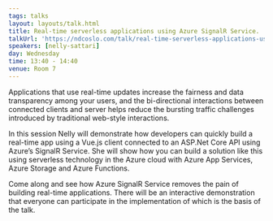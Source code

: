 ```yaml
---
tags: talks
layout: layouts/talk.html
title: Real-time serverless applications using Azure SignalR Service.
talkUrl: 'https://ndcoslo.com/talk/real-time-serverless-applications-using-azure-signalr-service/'
speakers: [nelly-sattari]
day: Wednesday
time: 13:40 - 14:40
venue: Room 7
---
```

Applications that use real-time updates increase the fairness and data transparency among your users, and the bi-directional interactions between connected clients and server helps reduce the bursting traffic challenges introduced by traditional web-style interactions.

In this session Nelly will demonstrate how developers can quickly build a real-time app using a Vue.js client connected to an ASP.Net Core API using Azure’s SignalR Service. She will show how you can build a solution like this using serverless technology in the Azure cloud with Azure App Services, Azure Storage and Azure Functions.

Come along and see how Azure SignalR Service removes the pain of building real-time applications. There will be an interactive demonstration that everyone can participate in the implementation of which is the basis of the talk.